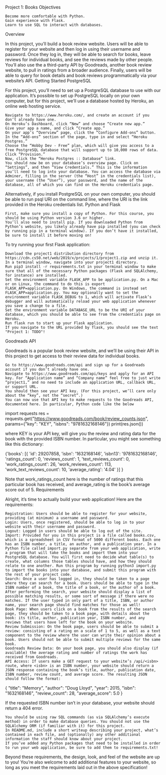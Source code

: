 Project 1: Books
Objectives

    Become more comfortable with Python.
    Gain experience with Flask.
    Learn to use SQL to interact with databases.

Overview

In this project, you’ll build a book review website. Users will be able to register for your website and then log in using their username and password. Once they log in, they will be able to search for books, leave reviews for individual books, and see the reviews made by other people. You’ll also use the a third-party API by Goodreads, another book review website, to pull in ratings from a broader audience. Finally, users will be able to query for book details and book reviews programmatically via your website’s API.
Getting Started
PostgreSQL

For this project, you’ll need to set up a PostgreSQL database to use with our application. It’s possible to set up PostgreSQL locally on your own computer, but for this project, we’ll use a database hosted by Heroku, an online web hosting service.

    Navigate to https://www.heroku.com/, and create an account if you don’t already have one.
    On Heroku’s Dashboard, click “New” and choose “Create new app.”
    Give your app a name, and click “Create app.”
    On your app’s “Overview” page, click the “Configure Add-ons” button.
    In the “Add-ons” section of the page, type in and select “Heroku Postgres.”
    Choose the “Hobby Dev - Free” plan, which will give you access to a free PostgreSQL database that will support up to 10,000 rows of data. Click “Provision.”
    Now, click the “Heroku Postgres :: Database” link.
    You should now be on your database’s overview page. Click on “Settings”, and then “View Credentials.” This is the information you’ll need to log into your database. You can access the database via Adminer, filling in the server (the “Host” in the credentials list), your username (the “User”), your password, and the name of the database, all of which you can find on the Heroku credentials page.

Alternatively, if you install PostgreSQL on your own computer, you should be able to run psql URI on the command line, where the URI is the link provided in the Heroku credentials list.
Python and Flask

    First, make sure you install a copy of Python. For this course, you should be using Python version 3.6 or higher.
    You’ll also need to install pip. If you downloaded Python from Python’s website, you likely already have pip installed (you can check by running pip in a terminal window). If you don’t have it installed, be sure to install it before moving on!

To try running your first Flask application:

    Download the project1 distribution directory from https://cdn.cs50.net/web/2019/x/projects/1/project1.zip and unzip it.
    In a terminal window, navigate into your project1 directory.
    Run pip3 install -r requirements.txt in your terminal window to make sure that all of the necessary Python packages (Flask and SQLAlchemy, for instance) are installed.
    Set the environment variable FLASK_APP to be application.py. On a Mac or on Linux, the command to do this is export FLASK_APP=application.py. On Windows, the command is instead set FLASK_APP=application.py. You may optionally want to set the environment variable FLASK_DEBUG to 1, which will activate Flask’s debugger and will automatically reload your web application whenever you save a change to a file.
    Set the environment variable DATABASE_URL to be the URI of your database, which you should be able to see from the credentials page on Heroku.
    Run flask run to start up your Flask application.
    If you navigate to the URL provided by flask, you should see the text "Project 1: TODO"!

Goodreads API

Goodreads is a popular book review website, and we’ll be using their API in this project to get access to their review data for individual books.

    Go to https://www.goodreads.com/api and sign up for a Goodreads account if you don’t already have one.
    Navigate to https://www.goodreads.com/api/keys and apply for an API key. For “Application name” and “Company name” feel free to just write “project1,” and no need to include an application URL, callback URL, or support URL.
    You should then see your API key. (For this project, we’ll care only about the “key”, not the “secret”.)
    You can now use that API key to make requests to the Goodreads API, documented here. In particular, Python code like the below

import requests
res = requests.get("https://www.goodreads.com/book/review_counts.json", params={"key": "KEY", "isbns": "9781632168146"})
print(res.json())

where KEY is your API key, will give you the review and rating data for the book with the provided ISBN number. In particular, you might see something like this dictionary:

{'books': [{
                'id': 29207858,
                'isbn': '1632168146',
                'isbn13': '9781632168146',
                'ratings_count': 0,
                'reviews_count': 1,
                'text_reviews_count': 0,
                'work_ratings_count': 26,
                'work_reviews_count': 113,
                'work_text_reviews_count': 10,
                'average_rating': '4.04'
            }]
}

Note that work_ratings_count here is the number of ratings that this particular book has received, and average_rating is the book’s average score out of 5.
Requirements

Alright, it’s time to actually build your web application! Here are the requirements:

    Registration: Users should be able to register for your website, providing (at minimum) a username and password.
    Login: Users, once registered, should be able to log in to your website with their username and password.
    Logout: Logged in users should be able to log out of the site.
    Import: Provided for you in this project is a file called books.csv, which is a spreadsheet in CSV format of 5000 different books. Each one has an ISBN number, a title, an author, and a publication year. In a Python file called import.py separate from your web application, write a program that will take the books and import them into your PostgreSQL database. You will first need to decide what table(s) to create, what columns those tables should have, and how they should relate to one another. Run this program by running python3 import.py to import the books into your database, and submit this program with the rest of your project code.
    Search: Once a user has logged in, they should be taken to a page where they can search for a book. Users should be able to type in the ISBN number of a book, the title of a book, or the author of a book. After performing the search, your website should display a list of possible matching results, or some sort of message if there were no matches. If the user typed in only part of a title, ISBN, or author name, your search page should find matches for those as well!
    Book Page: When users click on a book from the results of the search page, they should be taken to a book page, with details about the book: its title, author, publication year, ISBN number, and any reviews that users have left for the book on your website.
    Review Submission: On the book page, users should be able to submit a review: consisting of a rating on a scale of 1 to 5, as well as a text component to the review where the user can write their opinion about a book. Users should not be able to submit multiple reviews for the same book.
    Goodreads Review Data: On your book page, you should also display (if available) the average rating and number of ratings the work has received from Goodreads.
    API Access: If users make a GET request to your website’s /api/<isbn> route, where <isbn> is an ISBN number, your website should return a JSON response containing the book’s title, author, publication date, ISBN number, review count, and average score. The resulting JSON should follow the format:

{
    "title": "Memory",
    "author": "Doug Lloyd",
    "year": 2015,
    "isbn": "1632168146",
    "review_count": 28,
    "average_score": 5.0
}

If the requested ISBN number isn’t in your database, your website should return a 404 error.

    You should be using raw SQL commands (as via SQLAlchemy’s execute method) in order to make database queries. You should not use the SQLAlchemy ORM (if familiar with it) for this project.
    In README.md, include a short writeup describing your project, what’s contained in each file, and (optionally) any other additional information the staff should know about your project.
    If you’ve added any Python packages that need to be installed in order to run your web application, be sure to add them to requirements.txt!

Beyond these requirements, the design, look, and feel of the website are up to you! You’re also welcome to add additional features to your website, so long as you meet the requirements laid out in the above specification!
